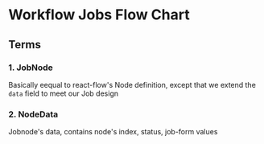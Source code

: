 # Workflow Jobs Flow Chart

## Terms

### 1. JobNode

Basically eequal to react-flow's Node definition, except that we extend the `data` field to meet our Job design

### 2. NodeData

Jobnode's data, contains node's index, status, job-form values
